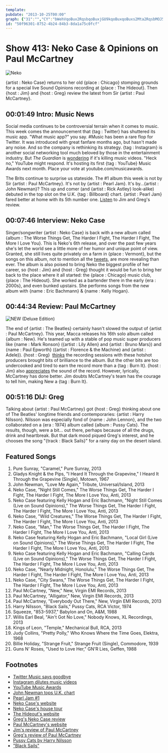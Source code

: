 ```yaml
---
template: 
pubdate: "2013-10-25T00:00"
graph: {"31":"","CY":"bWehVqoBux2RqsbqoBuxjGU9kqoBuxqoBuxs2Mta2RqsbMOJ5z","22A":"r7yyAtxgy7eSoMNtxgy7txgy7uwCWG0ah3PuwCWGeSoMNuwCWGBCBDceSoMNVpyYjeSoMN0ah3P8rtut0ah3PBB5aTBHm1GgMit6X6cfdgMit6","2DG":"D4jqPZ20wXBEgpaZ20wXBEgpaa6ipKBEgpaD4jqP"}
id: "50f96301-8752-4b24-84b3-8da1a75c0fcf"
---
```






# Show 413: Neko Case & Opinions on Paul McCartney

![Neko](https://static.soundopinions.org/images/2013/nekocase.jpg)

{artist : Neko Case} returns to her old {place : Chicago} stomping grounds for a special live Sound Opinions recording at {place : The Hideout}. Then {host : Jim} and {host : Greg} review the latest from Sir {artist : Paul McCartney}.



## 00:01:49 Intro: Music News

Social media continues to be controversial terrain when it comes to music. This week comes the announcement that {tag : Twitter} has shuttered its music app. "What music app?" you say. #Music has been a rare flop for Twitter. It was introduced with great fanfare months ago, but hasn't made any noise. And so the company is rethinking its strategy. {tag : Instagram} is another social networking tool much beloved by those in the entertainment industry. But *The Guardian* is [wondering](http://www.theguardian.com/music/2013/oct/18/instagram-ruins-music-videos-rihanna-britney-spears) if it's killing music videos. "Heck no," YouTube might respond. It's hosting its first {tag : YouTube} Music Awards next month. Place your vote at youtube.com/musicawards.

The Brits continue to surprise us stateside. The #1 album this week is not by Sir {artist : Paul McCartney}. It's not by {artist : Pearl Jam}. It's by…{artist : John Newman}? This up and comer (and {artist : Rick Astley} look-alike) debuted in the top slot on the U.K. {tag : Billboard} chart. {artist : Pearl Jam} fared better at home with its 5th number one. [Listen](https://soundcloud.com/soundopinions/sound-opinions-reviews-3)  to Jim and Greg's review.



## 00:07:46 Interview: Neko Case

Singer/songwriter {artist : Neko Case} is back with a new album called {album : The Worse Things Get, The Harder I Fight, The Harder I Fight, The More I Love You}. This is Neko's 6th release, and over the past few years she's let the world see a little more of her humor and unique point of view. Granted, she still lives quite privately on a farm in {place : Vermont}, but the songs on this album, not to mention all the [tweets](https://twitter.com/NekoCase), are more revealing than ever. The album is also poised to bring Neko the biggest profile of her career, so {host : Jim} and {host : Greg} thought it would be fun to bring her back to the place where it all started: the {place : Chicago} music club, {place : The Hideout}. She worked as a bartender there in the early {era : 2000s}, and even bunked upstairs. She performs songs from the new album with {name : Eric Bachmann} & {name : Kelly Hogan}.



## 00:44:34 Review: Paul McCartney

![NEW (Deluxe Edition)](https://static.soundopinions.org/assets/413/22A0.jpg)

The end of {artist : The Beatles} certainly hasn't slowed the output of {artist : Paul McCartney}. This year, Macca releases his 16th solo album called {album : New}. He's teamed up with a stable of pop music super producers like {name : Mark Ronson} ({artist : Lily Allen} and {artist : Bruno Mars}) and {name : Paul Epworth} ({artist : Florence & the Machine} and {artist : Adele}). {host : Greg}  [thinks](http://articles.chicagotribune.com/2013-10-15/entertainment/sc-ent-1015-music-paul-mccartney-20131015_1_paul-mccartney-electric-arguments-mark-ronson) the recording sessions with these hotshot producers brought bits of brilliance to the album. But the other bits are too undercooked and tired to earn the record more than a {tag : Burn It}. {host : Jim} also [appreciates](http://www.wbez.org/blogs/jim-derogatis/2013-10/fogey-rock-paul-mccartney-and-pearl-jam-struggle-be-here-now-108951) the sound of the record. However, lyrically, McCartney has done better. Jim doubts McCartney's team has the courage to tell him, making New a {tag : Burn It}.



## 00:51:16 DIJ: Greg

Talking about {artist : Paul McCartney} got {host : Greg} thinking about one of The Beatles' longtime friends and contemporaries: {artist : Harry Nilsson}. Nilsson was especially fond of {name : John Lennon}, and the two collaborated on a {era : 1974} album called {album : Pussy Cats}. The results, though, were a bit... out there, perhaps because of all the drugs, drink and heartbreak. But that dark mood piqued Greg's interest, and he chooses the song "{track : Black Sails}" for a rainy day on the desert island.



## Featured Songs

1. Pure Sunray, "Caramel," Pure Sunray, 2013
2. Gladys Knight & the Pips, "I Heard It Through the Grapevine," I Heard It Through the Grapevine (Single), Motown, 1967
3. John Newman, "Love Me Again," Tribute, Universal/Island, 2013
4. Neko Case, "Night Still Comes," The Worse Things Get, The Harder I Fight, The Harder I Fight, The More I Love You, Anti, 2013
5. Neko Case featuring Kelly Hogan and Eric Bachmann, "Night Still Comes (Live on Sound Opinions)," The Worse Things Get, The Harder I Fight, The Harder I Fight, The More I Love You, Anti, 2013
6. Neko Case, "Wild Creatures," The Worse Things Get, The Harder I Fight, The Harder I Fight, The More I Love You, Anti, 2013
7. Neko Case, "Man," The Worse Things Get, The Harder I Fight, The Harder I Fight, The More I Love You, Anti, 2013
8. Neko Case featuring Kelly Hogan and Eric Bachmann, "Local Girl (Live on Sound Opinions)," The Worse Things Get, The Harder I Fight, The Harder I Fight, The More I Love You, Anti, 2013
9. Neko Case featuring Kelly Hogan and Eric Bachmann, "Calling Cards (Live on Sound Opinions)," The Worse Things Get, The Harder I Fight, The Harder I Fight, The More I Love You, Anti, 2013
10. Neko Case, "Nearly Midnight, Honolulu," The Worse Things Get, The Harder I Fight, The Harder I Fight, The More I Love You, Anti, 2013
11. Neko Case, "City Swans," The Worse Things Get, The Harder I Fight, The Harder I Fight, The More I Love You, Anti, 2013
12. Paul McCartney, "New," New, Virgin EMI Records, 2013
13. Paul McCartney, "Alligator," New, Virgin EMI Records, 2013
14. Paul McCartney, "Everybody Out There," New, Virgin EMI Records, 2013
15. Harry Nilsson, "Black Sails," Pussy Cats, RCA Victor, 1974
16. Squeeze, "853-5937," Babylon and On, A&M, 1988
17. Willis Earl Beal, "Ain't Got No Love," Nobody Knows, XL Recordings, 2013
18. Kings of Leon, "Temple," Mechanical Bull, RCA, 2013
19. Judy Collins, "Pretty Polly," Who Knows Where the Time Goes, Elektra, 1968
20. Billie Holiday, "Strange Fruit," Strange Fruit (Single), Commodore, 1939
21. Guns N' Roses, "Used to Love Her," GN'R Lies, Geffen, 1988



## Footnotes

- [Twitter Music says goodbye](http://www.latimes.com/entertainment/music/posts/la-et-ms-twitter-shutter-music-app-20131021,0,5732458.story)
- [Instagram dilutes music videos](http://www.theguardian.com/music/2013/oct/18/instagram-ruins-music-videos-rihanna-britney-spears)
- [YouTube Music Awards](http://variety.com/2013/digital/news/youtube-music-awards-nominees-announced-1200749352/)
- [John Newman tops U.K. chart](http://www.billboard.com/articles/news/5763133/john-newman-pips-pearl-jam-paul-mccartney-for-uk-albums-chart-crown)
- [Pearl Jam #1](http://www.billboard.com/articles/news/5763242/pearl-jam-earns-fifth-no-1-album-on-billboard-200)
- [Neko Case's website](http://nekocase.com/)
- [Neko Case's house tour](http://www.countryliving.com/homes/house-tours/neko-case-vermont-farmhouse)
- [The Hideout's website](http://www.hideoutchicago.com/)
- [Greg's Neko Case review](http://articles.chicagotribune.com/2013-09-02/entertainment/chi-neko-case-album-review-20130902_1_neko-case-album-review-songs-brim)
- [Paul McCartney's website](http://www.paulmccartney.com/)
- [Jim's review of Paul McCartney](http://www.wbez.org/blogs/jim-derogatis/2013-10/fogey-rock-paul-mccartney-and-pearl-jam-struggle-be-here-now-108951)
- [Greg's review of Paul McCartney](http://www.chicagotribune.com/entertainment/music/turnitup/sc-ent-1015-music-paul-mccartney-20131015,0,397447.column?track=rss)
- [Pussy Cats by Harry Nilsson](http://www.allmusic.com/album/pussy-cats-mw0000512750)
- ["Black Sails"](https://www.youtube.com/watch?v=J0EOIfwqcMk)